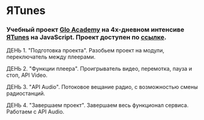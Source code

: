 # ЯTunes
### Учебный проект [Glo Academy](https://glo.academy/) на 4х-дневном интенсиве [ЯTunes](https://glo.academy/intensive/intensiv-pishem-itunes-na-javascript/) на JavaScript. Проект доступен по [ссылке](https://shums89.github.io/ya_tunes/).

ДЕНЬ 1. "Подготовка проекта".
Разобьем проект на модули, переключатель между плеерами.

ДЕНЬ 2. "Функции плеера".
Проигрыватель видео, перемотка, пауза и стоп, API Video.

ДЕНЬ 3. "API Audio".
Потоковое вещание радио, с возможностью смены радиостанций.

ДЕНЬ 4. "Завершаем проект".
Завершаем весь функционал сервиса. Работаем с API Audio.
